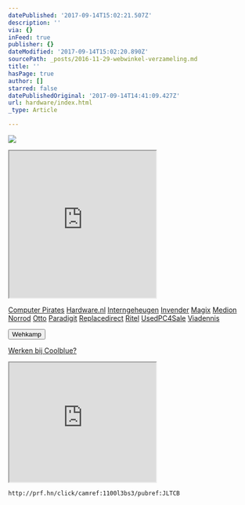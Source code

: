 ```yaml
---
datePublished: '2017-09-14T15:02:21.507Z'
description: ''
via: {}
inFeed: true
publisher: {}
dateModified: '2017-09-14T15:02:20.890Z'
sourcePath: _posts/2016-11-29-webwinkel-verzameling.md
title: ''
hasPage: true
author: []
starred: false
datePublishedOriginal: '2017-09-14T14:41:09.427Z'
url: hardware/index.html
_type: Article

---
```

![](https://the-grid-user-content.s3-us-west-2.amazonaws.com/e4f5c7a1-5645-4150-88af-80872fdd68a7.jpg)

<iframe src="https://the-grid.github.io/ed-userhtml/?g=eJy1V11vmzAUfedXsEjNW8JXaJs2TtV1nVap6_bQh_UpMvgWrBpjGWekmvbfd_nISrt-pBpEEWAL7j3nmHMvXnz49O3s-ub7uZ2aTCytxfYElC0ta1GYewFLi_Gf9i_Lxl9GN5OSM5Me2V7oumpzXE-nwJPU4NzDlPXbWjjt8wtqpxpuySg1Rh05TlmW09MYCsY1xGYqxcg2VCdgyGgVCSrvRssFzxK70PGjZ6I8o7q637nIaAKFI1m04s2lSSHRnDkll3cgJKWZQzHFpM2hZDKyqcAMX66_XtpmbXLNKSauIZJRQ6rB37LBgY2jKNcM9JF7jKAcurSt5-kIHtGITuM8G4bMNsGQREw8NZoywEN8B3oqwTgnMfHC_Zk7ppk6zsihF_qH83pAiRcEB_tePdCkPq3JYOxhozQUxeAriaFBS2qgAmdQAGPI3J2tPH_V8F21hPf8zwO9t38RDM01AmomvEY2CJNt_N54vEQjTo2AwQrJNv6ONPwuDX8HGgXCUghIglY6TzTNMooYRVVNnFjw-K45nijijQ1ZazEuyCzw3PEtuf5xOcYJUsXZC07xpcR_w7F-fixpBuRjLiZXwEqIBlII42Oy_1_o8NWFjtF566JIc9Wak0sGmykt1KayqR8E84OOUa_KchIXr9jV1iDISOa3uRB5iZnPugmWdh_SdDAPbIMYJFZuoXIua3htGW9FUqmqNAqD2ROFGHuXQo-T9KRRN2iPKu3a4Xx_5gZth_P857pbR6j1bkIxkJIXDGhtw15c9hCyhzb4stNeECkMvfBNjbBLv0ek842CWoBe9IEm2sBFCN9RbM8JpLBOQNY1uv1M8Oeu3zHXxaMbuyaz3tKlyQGmm6UXiZ6AH1iq-1xXXQHBVfVPcZnUOs0Og4Pdvqf-EeZmG7EXNVp8PaqAm54oZ_e453GavdQf8j6Jxw" height="300" style=""></iframe>

[Computer Pirates][0]
[Hardware.nl][1]
[Interngeheugen][2]
[Invender][3]
[Magix][4]
[Medion][5]
[Norrod][6]
[Otto][7]
[Paradigit][8]
[Replacedirect][9]
[Ritel][10]
[UsedPC4Sale][11]
[Viadennis][12]

<button data-role="cta" style="">Wehkamp</button>

[Werken bij Coolblue?][13]

<iframe src="https://the-grid.github.io/ed-userhtml/?g=eJzLKCkpsNLXLyhK08vI00_OyUzO1k9OzC1KTbMyNDQwyDFOKjbWLyhNAgl4-YQ4OwEApzAQdg" height="244" style=""></iframe>

    http://prf.hn/click/camref:1100l3bs3/pubref:JLTCB



[0]: http://www.computerpirates.com/
[1]: http://www.hardware.nl/
[2]: http://www.interngeheugen.com/tt/?tt=2902_12_133761_Interngeheugen&r=%2F
[3]: http://www.invender.nl/ttiv/index.php?tt=352_12_133761_Invender&r=%2F
[4]: http://www.magix.com/ap/tradetracker/?tt=2074_12_133761_Magix&r=%2F
[5]: http://tc.tradetracker.net/?c=3452&m=12&a=133761
[6]: http://www.norrod.nl/tt/index.aspx?tt=23396_12_133761_Norrod&r=%2F
[7]: http://www.otto.nl/
[8]: http://www.paradigit.nl/tt/index.aspx?tt=5043_12_133761_Paradigit&r=%2F
[9]: http://www.replacedirect.nl/
[10]: http://www.ritel.nl/telecom/?tt=668_12_133761_Ritel&r=%2F
[11]: http://tc.tradetracker.net/?c=20400&m=12&a=133761&r=UsedPC4sale&u=%2F
[12]: http://www.viadennis.nl/computer/?tt=15804_12_133761_Viadennis&r=%2F
[13]: http://prf.hn/click/camref:1100l3bs3/destination:http%3A%2F%2Fwww.werkenbijcoolblue.nl